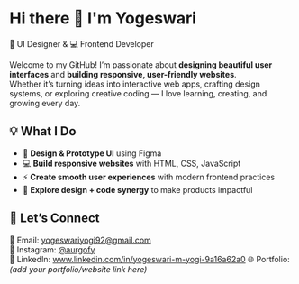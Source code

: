 # Hi there 👋 I'm Yogeswari

🎨 UI Designer & 💻 Frontend Developer  

Welcome to my GitHub! I’m passionate about **designing beautiful user interfaces** and **building responsive, user-friendly websites**.  
Whether it’s turning ideas into interactive web apps, crafting design systems, or exploring creative coding — I love learning, creating, and growing every day.  

## 💡 What I Do  
- 🎨 **Design & Prototype UI** using Figma  
- 💻 **Build responsive websites** with HTML, CSS, JavaScript  
- ⚡ **Create smooth user experiences** with modern frontend practices  
- 🌱 **Explore design + code synergy** to make products impactful  

## 🤝 Let’s Connect  
📧 Email: yogeswariyogi92@gmail.com  
📸 Instagram: [@aurgofy](https://instagram.com/aurgofy)  
💼 LinkedIn: www.linkedin.com/in/yogeswari-m-yogi-9a16a62a0
🌐 Portfolio: *(add your portfolio/website link here)* 

<!--
**Yogi2911/Yogi2911** is a ✨ _special_ ✨ repository because its `README.md` (this file) appears on your GitHub profile.

Here are some ideas to get you started:

- 🔭 I’m currently working on ...
- 🌱 I’m currently learning ...
- 👯 I’m looking to collaborate on ...
- 🤔 I’m looking for help with ...
- 💬 Ask me about ...
- 📫 How to reach me: ...
- 😄 Pronouns: ...
- ⚡ Fun fact: ...
-->
